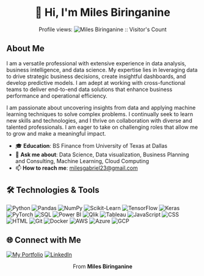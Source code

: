 <h1 align="center">👋 Hi, I'm Miles Biringanine</h1>
<p align="center">Profile views: <img src="https://profile-counter.glitch.me/{your-username}/count.svg" alt="Miles Biringanine :: Visitor's Count" /></p>

## About Me

I am a versatile professional with extensive experience in data analysis, business intelligence, and data science. My expertise lies in leveraging data to drive strategic business decisions, create insightful dashboards, and develop predictive models. I am adept at working with cross-functional teams to deliver end-to-end data solutions that enhance business performance and operational efficiency.

I am passionate about uncovering insights from data and applying machine learning techniques to solve complex problems. I continually seek to learn new skills and technologies, and I thrive on collaboration with diverse and talented professionals. I am eager to take on challenging roles that allow me to grow and make a meaningful impact.


- 🎓 **Education**: BS Finance from University of Texas at Dallas
- 💬 **Ask me about**: Data Science, Data visualization, Business Planning and Consulting, Machine Learning, Cloud Computing
- 📫 **How to reach me**: [milesgabriel23@gmail.com](mailto:milesgabriel23@gmail.com)

## 🛠 Technologies & Tools

![Python](https://img.shields.io/badge/-Python-333333?style=flat&logo=python)
![Pandas](https://img.shields.io/badge/-Pandas-333333?style=flat&logo=pandas)
![NumPy](https://img.shields.io/badge/-NumPy-333333?style=flat&logo=numpy)
![Scikit-Learn](https://img.shields.io/badge/-Scikit--Learn-333333?style=flat&logo=scikit-learn)
![TensorFlow](https://img.shields.io/badge/-TensorFlow-333333?style=flat&logo=tensorflow)
![Keras](https://img.shields.io/badge/-Keras-333333?style=flat&logo=keras)
![PyTorch](https://img.shields.io/badge/-PyTorch-333333?style=flat&logo=pytorch)
![SQL](https://img.shields.io/badge/-SQL-333333?style=flat&logo=postgresql)
![Power BI](https://img.shields.io/badge/-Power%20BI-333333?style=flat&logo=power-bi)
![Qlik](https://img.shields.io/badge/-Qlik-333333?style=flat&logo=qlik)
![Tableau](https://img.shields.io/badge/-Tableau-333333?style=flat&logo=tableau)
![JavaScript](https://img.shields.io/badge/-JavaScript-333333?style=flat&logo=javascript)
![CSS](https://img.shields.io/badge/-CSS-333333?style=flat&logo=css3)
![HTML](https://img.shields.io/badge/-HTML-333333?style=flat&logo=html5)
![Git](https://img.shields.io/badge/-Git-333333?style=flat&logo=git)
![Docker](https://img.shields.io/badge/-Docker-333333?style=flat&logo=docker)
![AWS](https://img.shields.io/badge/-AWS-333333?style=flat&logo=amazon-aws)
![Azure](https://img.shields.io/badge/-Azure-333333?style=flat&logo=microsoft-azure)
![GCP](https://img.shields.io/badge/-GCP-333333?style=flat&logo=google-cloud)
## 🌐 Connect with Me

[![My Portfolio](https://img.shields.io/badge/-My%20Portfolio-333333?style=flat&logo=google-chrome)](your-portfolio-url)
[![LinkedIn](https://img.shields.io/badge/-LinkedIn-333333?style=flat&logo=linkedin)]([your-linkedin-url](https://www.linkedin.com/in/biringa/))

<p align="center">From <strong>Miles Biringanine</strong></p>
